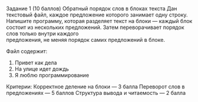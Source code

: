
Задание 1 (10 баллов)
Обратный порядок слов в блоках текста
Дан текстовый файл, каждое предложение которого занимает одну строку. Напишите программу, которая разделяет текст на 
блоки — каждый блок состоит из нескольких предложений. Затем переворачивает порядок слов только внутри каждого  
предложения, не меняя порядок самих предложений в блоке.

Файл содержит:
1. Привет как дела
2. На улице идет дождь
3. Я люблю программирование 

Критерии:
Корректное деление на блоки — 3 балла
Переворот слов в предложениях — 5 баллов
Структура вывода и читаемость — 2 балла 